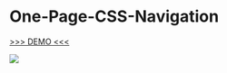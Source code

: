 # One-Page-CSS-Navigation

[>>> DEMO <<<](https://github.com/phanhuyanh/One-Page-CSS-Navigation)

![](https://i.imgur.com/ffnos2r.gif)
